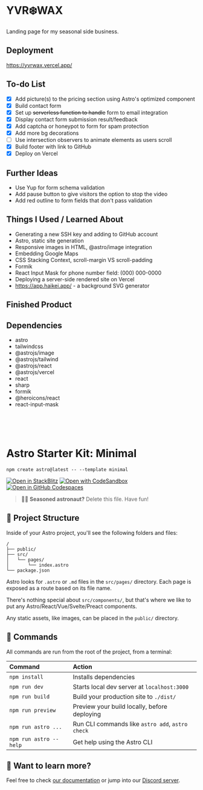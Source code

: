 # YVR❄️WAX

Landing page for my seasonal side business.

## Deployment

https://yvrwax.vercel.app/

## To-do List

- [x] Add picture(s) to the pricing section using Astro's optimized component
- [x] Build contact form
- [x] Set up ~~serverless function to handle~~ form to email integration
- [x] Display contact form submission result/feedback
- [x] Add captcha or honeypot to form for spam protection
- [x] Add more bg decorations
- [ ] Use intersection observers to animate elements as users scroll
- [x] Build footer with link to GitHub
- [x] Deploy on Vercel

## Further Ideas

- Use Yup for form schema validation
- Add pause button to give visitors the option to stop the video
- Add red outline to form fields that don't pass validation

## Things I Used / Learned About

- Generating a new SSH key and adding to GitHub account
- Astro, static site generation
- Responsive images in HTML, @astro/image integration
- Embedding Google Maps
- CSS Stacking Context, scroll-margin VS scroll-padding
- Formik
- React Input Mask for phone number field: (000) 000-0000
- Deploying a server-side rendered site on Vercel
- https://app.haikei.app/ - a background SVG generator

## Finished Product

## Dependencies

- astro
- tailwindcss
- @astrojs/image
- @astrojs/tailwind
- @astrojs/react
- @astrojs/vercel
- react
- sharp
- formik
- @heroicons/react
- react-input-mask

<br/>
<br/>
<br/>

# Astro Starter Kit: Minimal

```
npm create astro@latest -- --template minimal
```

[![Open in StackBlitz](https://developer.stackblitz.com/img/open_in_stackblitz.svg)](https://stackblitz.com/github/withastro/astro/tree/latest/examples/minimal)
[![Open with CodeSandbox](https://assets.codesandbox.io/github/button-edit-lime.svg)](https://codesandbox.io/p/sandbox/github/withastro/astro/tree/latest/examples/minimal)
[![Open in GitHub Codespaces](https://github.com/codespaces/badge.svg)](https://codespaces.new/withastro/astro?devcontainer_path=.devcontainer/minimal/devcontainer.json)

> 🧑‍🚀 **Seasoned astronaut?** Delete this file. Have fun!

## 🚀 Project Structure

Inside of your Astro project, you'll see the following folders and files:

```
/
├── public/
├── src/
│   └── pages/
│       └── index.astro
└── package.json
```

Astro looks for `.astro` or `.md` files in the `src/pages/` directory. Each page is exposed as a route based on its file name.

There's nothing special about `src/components/`, but that's where we like to put any Astro/React/Vue/Svelte/Preact components.

Any static assets, like images, can be placed in the `public/` directory.

## 🧞 Commands

All commands are run from the root of the project, from a terminal:

| Command                | Action                                           |
| :--------------------- | :----------------------------------------------- |
| `npm install`          | Installs dependencies                            |
| `npm run dev`          | Starts local dev server at `localhost:3000`      |
| `npm run build`        | Build your production site to `./dist/`          |
| `npm run preview`      | Preview your build locally, before deploying     |
| `npm run astro ...`    | Run CLI commands like `astro add`, `astro check` |
| `npm run astro --help` | Get help using the Astro CLI                     |

## 👀 Want to learn more?

Feel free to check [our documentation](https://docs.astro.build) or jump into our [Discord server](https://astro.build/chat).
